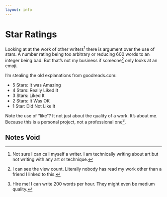 ```yaml
---
layout: info
---
```


# Star Ratings

Looking at at the work of other writers[^1] there is argument over the use of stars. A number rating being too arbitrary or reducing 600 words to an integer being bad. But that’s not my business if someone[^2] only looks at an emoji.

I’m stealing the old explanations from goodreads.com:

* 5 Stars: It was Amazing
* 4 Stars: Really Liked It
* 3 Stars: Liked It
* 2 Stars: It Was OK
* 1 Star: Did Not Like It

Note the use of “like”? It not just about the quality of a work. It’s about me. Because this is a personal project, not a professional one[^3].


## Notes Void

[^1]: Not sure I can call myself a writer. I am technically writing about art but not writing with any art or technique.
[^2]: I can see the view count. Literally nobody has read my work other than a friend I linked to this.
[^3]: Hire me! I can write 200 words per hour. They might even be medium quality.
